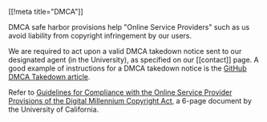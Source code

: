 [[!meta title="DMCA"]]

DMCA safe harbor provisions help "Online Service Providers" such as us avoid liability from copyright infringement by our users.

We are required to act upon a valid DMCA takedown notice sent to our designated agent (in the University), as specified on our [[contact]] page. A good example of instructions for a DMCA takedown notice is the [GitHub DMCA Takedown article](https://help.github.com/articles/dmca-takedown).

Refer to [Guidelines for Compliance with the Online Service Provider Provisions of the Digital Millennium Copyright Act](http://policy.ucop.edu/doc/7000472/DMCA), a 6-page document by the University of California.
